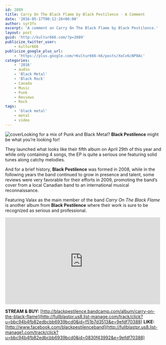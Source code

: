 ```yaml
---
id: 2889
title: Carry On The Black Flame by Black Pestilence - A Comment
date: '2016-05-17T00:12:26+00:00'
author: syr3fx
excerpt: 'A comment on Carry On The Black Flame by Black Pestilence.'
layout: post
guid: 'http://kultur666.com/?p=2889'
publicize_twitter_user:
    - kultur666
publicize_google_plus_url:
    - 'https://plus.google.com/+Kultur666-k6/posts/XoCv6cNP8Ac'
categories:
    - '2016'
    - audio
    - 'Black Metal'
    - 'Black Rock'
    - Canada
    - Music
    - Punk
    - Reviews
    - Rock
tags:
    - 'black metal'
    - metal
    - video
---
```


![cover](http://localhost:8080/wp-content/uploads/2016/05/cover.jpg?w=680)Looking for a mix of Punk and Black Metal? **Black Pestilence** might be what you’re looking for!

They launched what looks like their fifth album on April 29th of this year and while only containing 4 songs, the EP is quite a serious one featuring solid tunes along catchy melodies.

And for a brief history, **Black Pestilence** was formed in 2008, while in the following years the band continued to grow in presence and talent, some reviews were very favorable for their efforts in 2009, promoting the band’s cover from a local Canadian band to an international musical reconnaissance.

Featuring Valax as the main member of the band *Carry On The Black Flame* is another album from **Black Pestilence** where their work is sure to be recognized as serious and professional.

<iframe allow="accelerometer; autoplay; clipboard-write; encrypted-media; gyroscope; picture-in-picture; web-share" allowfullscreen="" frameborder="0" height="281" loading="lazy" src="https://www.youtube.com/embed/yojB5qvTUEE?feature=oembed" title="Black Pestilence - Carry on the Black Flame (2016)" width="500"></iframe>

**STREAM &amp; BUY:** [http://blackpestilence.bandcamp.com/album/carry-on-the-black-flame](http://fullblastpr.us8.list-manage.com/track/click?u=bbc94b4fb82edbcbb6939bcd0&id=f51b7d3513&e=9efdf70388)
**LIKE:** [http://www.facebook.com/blackpestilenceband](http://fullblastpr.us8.list-manage1.com/track/click?u=bbc94b4fb82edbcbb6939bcd0&id=0830f43992&e=9efdf70388)